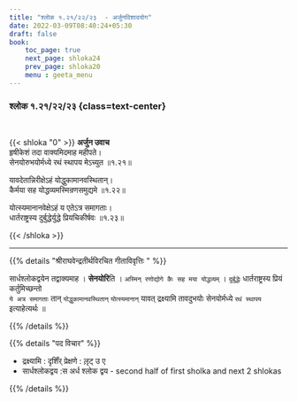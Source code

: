 ```yaml
---
title: "श्लोक १.२१/२२/२३  - अर्जुनविशादयोग"
date: 2022-03-09T08:40:24+05:30
draft: false
book:
    toc_page: true
    next_page: shloka24
    prev_page: shloka20
    menu : geeta_menu
---
```




### श्लोक १.२१/२२/२३ {class=text-center}

<br/>

{{< shloka  "0"  >}}
**अर्जुन उवाच**  
हृषीकेशं तदा वाक्यमिदमाह महीपते।  
सेनयोरुभयोर्मध्ये रथं स्थापय मेऽच्युत  ॥१.२१॥


यावदेतान्निरीक्षेऽहं योद्धुकामानवस्थितान्।  
कैर्मया सह योद्धव्यमस्मिन्रणसमुद्यमे  ॥१.२२॥


योत्स्यमानानवेक्षेऽहं य एतेऽत्र समागताः।  
धार्तराष्ट्रस्य दुर्बुद्धेर्युद्धे प्रियचिकीर्षवः  ॥१.२३॥

{{< /shloka >}}

---

{{% details "श्रीराघवेन्द्रतीर्थविरचित गीताविवृत्तिः " %}}

सार्धश्लोकद्वयेन तद्वाक्यमाह ।
**सेनयोरि**ति ।  `अस्मिन् रणोद्योगे कैः सह मया योद्धव्यम्` ।
`दुर्बुद्धेः` धार्तराष्ट्रस्य प्रियं कर्तुमिच्छन्तो  
`ये अत्र समागताः` तान् 
`योद्धुकामानवस्थितान्` `योत्स्यमानान्` यावत्  द्रक्ष्यामि 
तावदुभयोः सेनयोर्मध्ये `रथं स्थापय` इत्याहेत्यर्थः ॥

{{% /details %}}

{{% details "पद विचार" %}}

- द्रक्ष्यामि : दृशिँर् प्रेक्षणे : लृ़ट् उ ए
- सार्धश्लोकद्वय :स अर्ध श्लोक द्वय - second half of first sholka and next 2 shlokas

{{% /details %}}